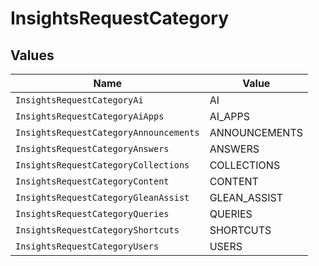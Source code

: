 # InsightsRequestCategory


## Values

| Name                                   | Value                                  |
| -------------------------------------- | -------------------------------------- |
| `InsightsRequestCategoryAi`            | AI                                     |
| `InsightsRequestCategoryAiApps`        | AI_APPS                                |
| `InsightsRequestCategoryAnnouncements` | ANNOUNCEMENTS                          |
| `InsightsRequestCategoryAnswers`       | ANSWERS                                |
| `InsightsRequestCategoryCollections`   | COLLECTIONS                            |
| `InsightsRequestCategoryContent`       | CONTENT                                |
| `InsightsRequestCategoryGleanAssist`   | GLEAN_ASSIST                           |
| `InsightsRequestCategoryQueries`       | QUERIES                                |
| `InsightsRequestCategoryShortcuts`     | SHORTCUTS                              |
| `InsightsRequestCategoryUsers`         | USERS                                  |
